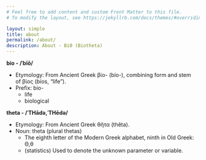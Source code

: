 ```yaml
---
# Feel free to add content and custom Front Matter to this file.
# To modify the layout, see https://jekyllrb.com/docs/themes/#overriding-theme-defaults

layout: simple
title: about
permalink: /about/
description: About - BiΘ (Biotheta)
---
```


**bio - /ˈbīō/**
- Etymology: From Ancient Greek βίο- (bío-), combining form and stem of βίος (bíos, “life”).
- Prefix: bio-
    - life
    - biological

**theta - /ˈTHādə,ˈTHēdə/**
- Etymology: From Ancient Greek θῆτα (thêta).
- Noun: theta (plural thetas)
    - The eighth letter of the Modern Greek alphabet, ninth in Old Greek: Θ,θ
    - (statistics) Used to denote the unknown parameter or variable.